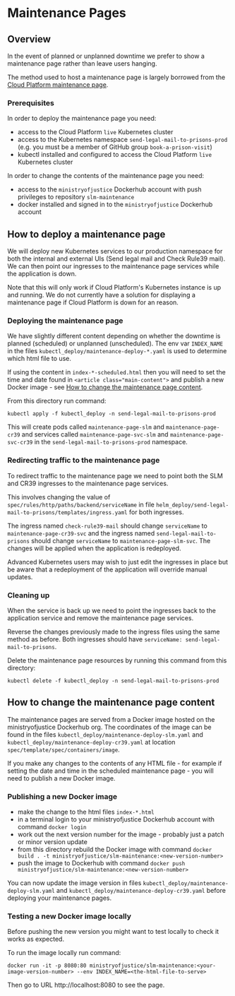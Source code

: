 # Maintenance Pages

## Overview

In the event of planned or unplanned downtime we prefer to show a maintenance page rather than leave users hanging.

The method used to host a maintenance page is largely borrowed from the [Cloud Platform maintenance page](https://github.com/ministryofjustice/cloud-platform-maintenance-page).

### Prerequisites

In order to deploy the maintenance page you need:
* access to the Cloud Platform `live` Kubernetes cluster
* access to the Kubernetes namespace `send-legal-mail-to-prisons-prod` (e.g. you must be a member of GitHub group `book-a-prison-visit`)
* kubectl installed and configured to access the Cloud Platform `live` Kubernetes cluster

In order to change the contents of the maintenance page you need:
* access to the `ministryofjustice` Dockerhub account with push privileges to repository `slm-maintenance`
* docker installed and signed in to the `ministryofjustice` Dockerhub account

## How to deploy a maintenance page

We will deploy new Kubernetes services to our production namespace for both the internal and external UIs (Send legal mail and Check Rule39 mail). We can then point our ingresses to the maintenance page services while the application is down.

Note that this will only work if Cloud Platform's Kubernetes instance is up and running. We do not currently have a solution for displaying a maintenance page if Cloud Platform is down for an reason.

### Deploying the maintenance page

We have slightly different content depending on whether the downtime is planned (scheduled) or unplanned (unscheduled). The env var `INDEX_NAME` in the files `kubectl_deploy/maintenance-deploy-*.yaml` is used to determine which html file to use.

If using the content in `index-*-scheduled.html` then you will need to set the time and date found in `<article class="main-content">` and publish a new Docker image - see [How to change the maintenance page content](#how-to-change-the-maintenance-page-content). 

From this directory run command:
```
kubectl apply -f kubectl_deploy -n send-legal-mail-to-prisons-prod
```
This will create pods called `maintenance-page-slm` and `maintenance-page-cr39` and services called `maintenance-page-svc-slm` and `maintenance-page-svc-cr39` in the `send-legal-mail-to-prisons-prod` namespace.

### Redirecting traffic to the maintenance page

To redirect traffic to the maintenance page we need to point both the SLM and CR39 ingresses to the maintenance page services.

This involves changing the value of `spec/rules/http/paths/backend/serviceName` in file `helm_deploy/send-legal-mail-to-prisons/templates/ingress.yaml` for both ingresses.

The ingress named `check-rule39-mail` should change `serviceName` to `maintenance-page-cr39-svc` and the ingress named `send-legal-mail-to-prisons` should change `serviceName` to `maintenance-page-slm-svc`. The changes will be applied when the application is redeployed.

Advanced Kubernetes users may wish to just edit the ingresses in place but be aware that a redeployment of the application will override manual updates.

### Cleaning up

When the service is back up we need to point the ingresses back to the application service and remove the maintenance page services.

Reverse the changes previously made to the ingress files using the same method as before. Both ingresses should have `serviceName: send-legal-mail-to-prisons`.

Delete the maintenance page resources by running this command from this directory:
```
kubectl delete -f kubectl_deploy -n send-legal-mail-to-prisons-prod
```

## How to change the maintenance page content

The maintenance pages are served from a Docker image hosted on the ministryofjustice Dockerhub org. The coordinates of the image can be found in the files `kubectl_deploy/maintenance-deploy-slm.yaml` and `kubectl_deploy/maintenance-deploy-cr39.yaml` at location `spec/template/spec/containers/image`.

If you make any changes to the contents of any HTML file - for example if setting the date and time in the scheduled maintenance page - you will need to publish a new Docker image.

### Publishing a new Docker image

* make the change to the html files `index-*.html`
* in a terminal login to your ministryofjustice Dockerhub account with command `docker login`
* work out the next version number for the image - probably just a patch or minor version update
* from this directory rebuild the Docker image with command `docker build . -t ministryofjustice/slm-maintenance:<new-version-number>`
* push the image to Dockerhub with command `docker push ministryofjustice/slm-maintenance:<new-version-number>`


You can now update the image version in files `kubectl_deploy/maintenance-deploy-slm.yaml` and `kubectl_deploy/maintenance-deploy-cr39.yaml` before deploying your maintenance pages.

### Testing a new Docker image locally

Before pushing the new version you might want to test locally to check it works as expected.

To run the image locally run command:
```
docker run -it -p 8080:80 ministryofjustice/slm-maintenance:<your-image-version-number> --env INDEX_NAME=<the-html-file-to-serve>
```

Then go to URL http://localhost:8080 to see the page. 
